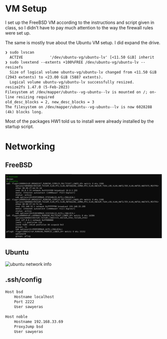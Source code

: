 # VM Setup
I set up the FreeBSD VM according to the instructions and script given in
class, so I didn't have to pay much attention to the way the firewall rules
were set up.

The same is mostly true about the Ubuntu VM setup. I did expand the drive.

```
❯ sudo lvscan
  ACTIVE            '/dev/ubuntu-vg/ubuntu-lv' [<11.50 GiB] inherit
❯ sudo lvextend --extents +100%FREE /dev/ubuntu-vg/ubuntu-lv --resizefs
  Size of logical volume ubuntu-vg/ubuntu-lv changed from <11.50 GiB (2943 extents) to <23.00 GiB (5887 extents).
  Logical volume ubuntu-vg/ubuntu-lv successfully resized.
resize2fs 1.47.0 (5-Feb-2023)
Filesystem at /dev/mapper/ubuntu--vg-ubuntu--lv is mounted on /; on-line resizing required
old_desc_blocks = 2, new_desc_blocks = 3
The filesystem on /dev/mapper/ubuntu--vg-ubuntu--lv is now 6028288 (4k) blocks long.
```

Most of the packages HW1 told us to install were already installed by the 
startup script.

# Networking

## FreeBSD
![bsd network info](./img/bsd-network.png)

## Ubuntu 
![ubuntu network info](./img/noble-netowrk.png)

## .ssh/config
```
Host bsd
	Hostname localhost
	Port 2222
	User sawyeras

Host noble
	Hostname 192.168.33.69
	ProxyJump bsd
	User sawyeras
```
